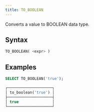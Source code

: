 ```yaml
---
title: TO_BOOLEAN
---
```


Converts a value to BOOLEAN data type.

## Syntax

```sql
TO_BOOLEAN( <expr> )
```

## Examples

```sql
SELECT TO_BOOLEAN('true');

┌────────────────────┐
│ to_boolean('true') │
├────────────────────┤
│ true               │
└────────────────────┘
```